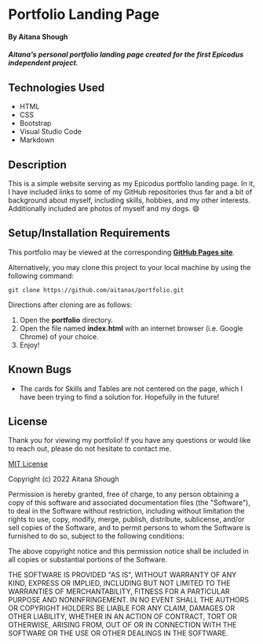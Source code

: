 # Portfolio Landing Page

#### By Aitana Shough

#### _Aitana's personal portfolio landing page created for the first Epicodus independent project._

## Technologies Used

* HTML
* CSS
* Bootstrap
* Visual Studio Code
* Markdown

## Description

This is a simple website serving as my Epicodus portfolio landing page. In it, I have included links to some of my GitHub repositories thus far and a bit of background about myself, including skills, hobbies, and my other interests. Additionally included are photos of myself and my dogs. :smile:

## Setup/Installation Requirements

This portfolio may be viewed at the corresponding [**GitHub Pages site**](https://aitanas.github.io/portfolio). 

Alternatively, you may clone this project to your local machine by using the following command:
```
git clone https://github.com/aitanas/portfolio.git
```
Directions after cloning are as follows:
1. Open the **portfolio** directory.
2. Open the file named **index.html** with an internet browser (i.e. Google Chrome) of your choice.
3. Enjoy!

## Known Bugs

* The cards for Skills and Tables are not centered on the page, which I have been trying to find a solution for. Hopefully in the future!

## License

Thank you for viewing my portfolio! If you have any questions or would like to reach out, please do not hesitate to contact me.

[MIT License](https://choosealicense.com/licenses/mit/)

Copyright (c) 2022 Aitana Shough

Permission is hereby granted, free of charge, to any person obtaining a copy
of this software and associated documentation files (the "Software"), to deal
in the Software without restriction, including without limitation the rights
to use, copy, modify, merge, publish, distribute, sublicense, and/or sell
copies of the Software, and to permit persons to whom the Software is
furnished to do so, subject to the following conditions:

The above copyright notice and this permission notice shall be included in all
copies or substantial portions of the Software.

THE SOFTWARE IS PROVIDED "AS IS", WITHOUT WARRANTY OF ANY KIND, EXPRESS OR
IMPLIED, INCLUDING BUT NOT LIMITED TO THE WARRANTIES OF MERCHANTABILITY,
FITNESS FOR A PARTICULAR PURPOSE AND NONINFRINGEMENT. IN NO EVENT SHALL THE
AUTHORS OR COPYRIGHT HOLDERS BE LIABLE FOR ANY CLAIM, DAMAGES OR OTHER
LIABILITY, WHETHER IN AN ACTION OF CONTRACT, TORT OR OTHERWISE, ARISING FROM,
OUT OF OR IN CONNECTION WITH THE SOFTWARE OR THE USE OR OTHER DEALINGS IN THE
SOFTWARE.

